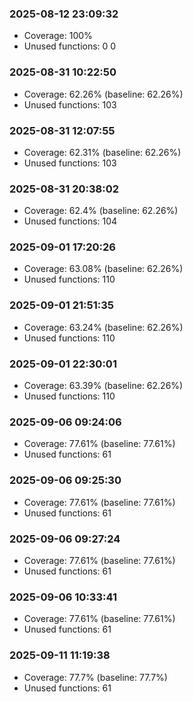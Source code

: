### 2025-08-12 23:09:32
- Coverage: 100%
- Unused functions: 0
0

### 2025-08-31 10:22:50
- Coverage: 62.26% (baseline: 62.26%)
- Unused functions: 103

### 2025-08-31 12:07:55
- Coverage: 62.31% (baseline: 62.26%)
- Unused functions: 103

### 2025-08-31 20:38:02
- Coverage: 62.4% (baseline: 62.26%)
- Unused functions: 104

### 2025-09-01 17:20:26
- Coverage: 63.08% (baseline: 62.26%)
- Unused functions: 110

### 2025-09-01 21:51:35
- Coverage: 63.24% (baseline: 62.26%)
- Unused functions: 110

### 2025-09-01 22:30:01
- Coverage: 63.39% (baseline: 62.26%)
- Unused functions: 110

### 2025-09-06 09:24:06
- Coverage: 77.61% (baseline: 77.61%)
- Unused functions: 61

### 2025-09-06 09:25:30
- Coverage: 77.61% (baseline: 77.61%)
- Unused functions: 61

### 2025-09-06 09:27:24
- Coverage: 77.61% (baseline: 77.61%)
- Unused functions: 61

### 2025-09-06 10:33:41
- Coverage: 77.61% (baseline: 77.61%)
- Unused functions: 61

### 2025-09-11 11:19:38
- Coverage: 77.7% (baseline: 77.7%)
- Unused functions: 61

